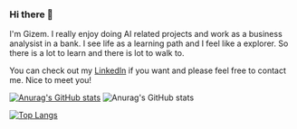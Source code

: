 ### Hi there 👋

I'm Gizem. I really enjoy doing AI related projects and work as a business analysist in a bank. I see life as a learning path and I feel like a explorer. So there is a lot to learn and there is lot to walk to.

You can check out my [LinkedIn](https://www.linkedin.com/in/ozturkgizem/) if you want and please feel free to contact me. Nice to meet you!

[![Anurag's GitHub stats](https://github-readme-stats.vercel.app/api?username=ozturkgizem)](https://github.com/anuraghazra/github-readme-stats)
![Anurag's GitHub stats](https://github-readme-stats.vercel.app/api?username=ozturkgizem&show_icons=true)

[![Top Langs](https://github-readme-stats.vercel.app/api/top-langs/?username=ozturkgizem&layout=compact)](https://github.com/anuraghazra/github-readme-stats)
